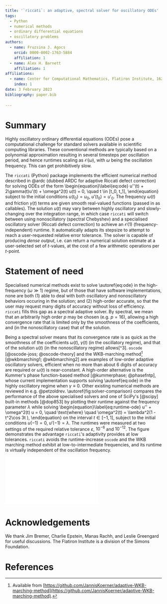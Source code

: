 ```yaml
---
title: '`riccati`: an adaptive, spectral solver for oscillatory ODEs'
tags:
  - Python
  - numerical methods
  - ordinary differential equations
  - oscillatory problems
authors:
  - name: Fruzsina J. Agocs
    orcid: 0000-0002-1763-5884
    affiliation: 1
  - name: Alex H. Barnett 
    affiliation: 1
affiliations: 
  - name: Center for Computational Mathematics, Flatiron Institute, 162 Fifth Avenue, New York, 10010 NY, USA 
    index: 1
date: 3 February 2023
bibliography: paper.bib

---
```


# Summary

Highly oscillatory ordinary differential equations (ODEs) pose a computational
challenge for standard solvers available in scientific computing libraries. 
These conventional methods are typically based on a polynomial approximation
resulting in several timesteps per oscillation period, and hence runtimes
scaling as $\mathcal{O}(\omega)$, with $\omega$ being the oscillation
frequency. This can get prohibitively slow.

The `riccati`
(Python) package implements the efficient numerical method described in @ardc
(dubbed ARDC for adaptive Riccati defect correction) for solving ODEs of the
form
\begin{equation}\label{eq:ode}
u''(t) + 2\gamma(t)u'(t) + \omega^2(t) u(t) = 0, \quad t \in [t_0, t_1],
\end{equation}
subject to the initial conditions $u(t_0) = u_0$, $u'(t_0) = u'_0$. The frequency $\omega(t)$
and friction $\gamma(t)$ terms are given smooth real-valued functions (passed in as callables). The
solution $u(t)$ may vary between highly oscillatory and slowly-changing over the
integration range, in which case `riccati` will switch between using nonoscillatory
(spectral Chebyshev) and a specialised oscillatory solver (Riccati defect
correction) to achieve an $\mathcal{O}(1)$
(frequency-independent) runtime. It automatically adapts its stepsize to
attempt to reach a user-requested relative error tolerance. The solver is
capable of producing _dense output_, i.e. can return a numerical
solution estimate at a user-selected set of $t$-values, at the cost of a few
arithmetic operations per $t$-point.

# Statement of need

Specialised numerical methods exist to solve \autoref{eq:ode} in
the high-frequency ($\omega \gg 1$) regime, but of those that have software implementations,
none are both (1) able to deal with both oscillatory and nonoscillatory
behaviors occuring in the solution; and (2) high-order accurate, so that the
user may request many digits of accuracy without loss of efficiency. `riccati` fills
this gap as a spectral adaptive solver. 
By spectral, we mean that an arbitrarily high order $p$ may be chosen (e.g.
$p=16$), allowing a high convergence rate that is limited only by the
smoothness of the coefficients, and (in the nonoscillatory case) that of the
solution.

Being a spectral solver
means that its convergence rate is as quick as the smoothness of the
coefficients $\omega(t)$, $\gamma(t)$ (in the oscillatory regime), and that of
the solution $u(t)$ (in the nonoscillatory regime) allows[^3]. 
`oscode` [@oscode-joss; @oscode-theory] and the WKB-marching method[^1]
[@wkbmarching1; @wkbmarching2] are examples of low-order adaptive oscillatory
solvers, efficient when no more than about 6 digits of accuracy are required or $\omega(t)$ is near-constant.
A high-order alternative is the Kummer's phase function-based method 
[@kummerphase; @phasefntp], whose current implementation supports solving
\autoref{eq:ode} in the highly oscillatory regime when $\gamma \equiv 0$. Other existing numerical methods are
reviewed in e.g. @petzoldrev. \autoref{fig:solver-comparison} compares the
performance of the above specialised solvers and one of SciPy's [@scipy] built-in methods [@dop853]
by plotting their runtime against the frequency parameter $\lambda$ while
solving
\begin{equation}\label{eq:runtime-ode}
u'' + \omega^2(t) u = 0, \quad \text{where} \quad \omega^2(t) = \lambda^2(1 - t^2\cos 3t ),
\end{equation}
on the interval $t \in [-1, 1]$, subject to the initial conditions $u(-1) = 0$,
$u'(-1) = \lambda$. The runtimes were measured at two settings of the required
relative tolerance $\varepsilon$, $10^{-6}$ and $10^{-12}$. The figure
demonstrates the advantage `riccati`'s adaptivity provides at low tolerances.
`riccati` avoids the runtime-increase `oscode` and the WKB marching method exhibit
at low-to-intermediate frequencies, and its runtime is virtually
independent of the oscillation frequency. 

![Left: Numerical solution of \autoref{eq:runtime-ode} with $\lambda = 10^2$. Right: performance comparison of `riccati` (labelled ARDC) against state-of-the-art oscillatory solvers. `oscode`, the WKB marching method, Kummer's phase function method, and a high-order Runge--Kutta method (RK78) [@dop853] on \autoref{eq:runtime-ode} with a varying frequency parameter $\lambda$. Solid and dashed lines denote runs with a relative tolerance settings of $\varepsilon = 10^{-12}$ and $10^{-6}$, respectively. \label{fig:solver-comparison}](timing-fig.pdf)


[^1]: Available from [https://github.com/JannisKoerner/adaptive-WKB-marching-method](https://github.com/JannisKoerner/adaptive-WKB-marching-method).
[^2]: Available from [https://github.com/JamesCBremerJr/Phase-functions](https://github.com/JamesCBremerJr/Phase-functions).

# Acknowledgements
 
We thank Jim Bremer, Charlie Epstein, Manas Rachh, and Leslie Greengard for
useful discussions. The Flatiron Institute is a division of the Simons
Foundation.

# References
